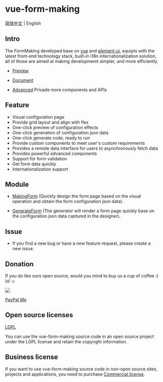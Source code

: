 # vue-form-making

[简体中文](./README.zh-CN.md) | English

## Intro

The FormMaking developed base on [vue](https://github.com/vuejs/vue) and [element-ui](https://github.com/ElemeFE/element), equipts with the latest front-end technology stack, built-in i18n internationalization solution, all of those are aimed at making developmemt simpler, and more efficiently.

- [Preview](http://form.xiaoyaoji.cn/basic-version)

- [Document](http://docs.form.xiaoyaoji.cn)

- [Advanced](http://form.xiaoyaoji.cn) Privade more components and APIs

## Feature

* Visual configuration page
* Provide grid layout and align with flex
* One-click preview of configuration effects
* One-click generation of configuration json data
* One-click generate code, ready to run
* Provide custom components to meet user's custom requirements
* Provides a remote data interface for users to asynchronously fetch data
* Provides powerful advanced components
* Support for form validation
* Get form data quickly
* Internationalization support

## Module

- [MakingForm](http://docs.form.xiaoyaoji.cn/zh/guide/making-form.html) (Quickly design the form page based on the visual operation and obtain the form configuration json data).

- [GenerateForm](http://docs.form.xiaoyaoji.cn/zh/guide/generate-form.html) (The generator will render a form page quickly base on the configuration json data captured in the designer).

## Issue

* If you find a new bug or have a new feature request, please create a new issue.


## Donation  

If you do like ours open source, would you mind to buy us a cup of coffee :) lol ☺

![](http://tools.xiaoyaoji.cn/donation.jpeg)

[PayPal Me](https://paypal.me/gavinzhulei)

## Open source licenses

[LGPL](https://opensource.org/licenses/LGPL-3.0)

You can use the vue-form-making source code in an open source project under the LGPL license and retain the copyright information.

## Business license

If you want to use vue-form-making source code in non-open source sites, projects and applications, you need to purchase [Commercial license](http://form.xiaoyaoji.cn/pricing).